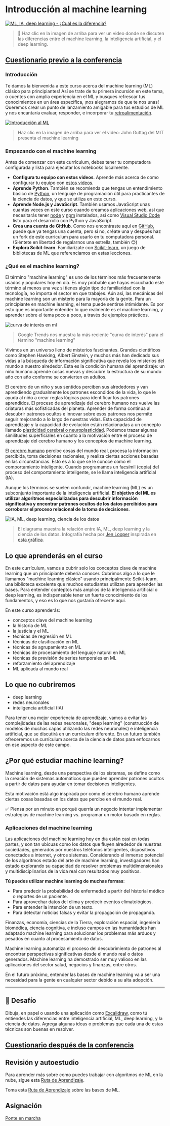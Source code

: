 # Introducción al machine learning

[![ML, IA, deep learning - ¿Cuál es la diferencia?](https://img.youtube.com/vi/lTd9RSxS9ZE/0.jpg)](https://youtu.be/lTd9RSxS9ZE "ML, IA, deep learning - ¿Cuál es la diferencia?")

> 🎥 Haz clic en la imagen de arriba para ver un video donde se discuten las diferencias entre el machine learning, la inteligencia artificial, y el deep learning.

## [Cuestionario previo a la conferencia](https://white-water-09ec41f0f.azurestaticapps.net/quiz/1/)

### Introducción

Te damos la bienvenida a este curso acerca del machine learning (ML) clásico para principiantes! Así se trate de tu primera incursión en este tema, o cuentes con amplia experiencia en el ML y busques refrescar tus conocimientos en un área específica, ¡nos alegramos de que te nos unas! Queremos crear un punto de lanzamiento amigable para tus estudios de ML y nos encantaría evaluar, responder, e incorporar tu [retroalimentación](https://github.com/microsoft/ML-For-Beginners/discussions).

[![Introducción al ML](https://img.youtube.com/vi/h0e2HAPTGF4/0.jpg)](https://youtu.be/h0e2HAPTGF4 "Introducción al ML")

> Haz clic en la imagen de arriba para ver el video: John Guttag del MIT presenta el machine learning

### Empezando con el machine learning

Antes de comenzar con este currículum, debes tener tu computadora configurada y lista para ejecutar los notebooks localmente.

- **Configura tu equipo con estos videos**. Aprende más acerca de como configurar tu equipo con [estos videos](https://www.youtube.com/playlist?list=PLlrxD0HtieHhS8VzuMCfQD4uJ9yne1mE6).
- **Aprende Python**. También se recomienda que tengas un entendimiento básico de [Python](https://docs.microsoft.com/learn/paths/python-language/?WT.mc_id=academic-15963-cxa), un lenguaje de programación útil para practicantes de la ciencia de datos, y que se utiliza en este curso.
- **Aprende Node.js y JavaScript**. También usamos JavaScript unas cuantas veces en este curso cuando creamos aplicaciones web, así que necesitarás tener [node](https://nodejs.org) y [npm](https://www.npmjs.com/) instalados, así como [Visual Studio Code](https://code.visualstudio.com/) listo para el desarrollo con Python y JavaScript.
- **Crea una cuenta de GitHub**. Como nos encontraste aquí en [GitHub](https://github.com), puede que ya tengas una cuenta, pero si no, créate una y después haz un fork de este curriculum para usarlo en tu computadora personal. (Siéntete en libertad de regalarnos una estrella, también 😊)
- **Explora Scikit-learn**. Familiarízate con [Scikit-learn](https://scikit-learn.org/stable/user_guide.html), un juego de bibliotecas de ML que referenciamos en estas lecciones.

### ¿Qué es el machine learning?

El término "machine learning" es uno de los términos más frecuentemente usados y populares hoy en día. Es muy probable que hayas escuchado este término al menos una vez si tienes algún tipo de familiaridad con la tecnología, no importa el sector en que trabajes. Aún así, las mecánicas del machine learning son un misterio para la mayoría de la gente. Para un principiante en machine learning, el tema puede sentirse intimidante. Es por esto que es importante entender lo que realmente es el machine learning, y aprender sobre el tema poco a poco, a través de ejemplos prácticos.

![curva de interés en ml](../images/hype.png)

> Google Trends nos muestra la más reciente "curva de interés" para el término "machine learning"

Vivimos en un universo lleno de misterios fascinantes. Grandes científicos como Stephen Hawking, Albert Einstein, y muchos más han dedicado sus vidas a la búsqueda de información significativa que revela los misterios del mundo a nuestro alrededor. Esta es la condición humana del aprendizaje: un niño humano aprende cosas nuevas y descubre la estructura de su mundo año con año conforme se convierten en adultos.

El cerebro de un niño y sus sentidos perciben sus alrededores y van aprendiendo gradualmente los patrones escondidos de la vida, lo que le ayuda al niño a crear reglas lógicas para identificar los patrones aprendidos. El proceso de aprendizaje del cerebro humano nos vuelve las criaturas más sofisticadas del planeta. Aprender de forma continua al descubrir patrones ocultos e innovar sobre esos patrones nos permite seguir mejorando a lo largo de nuestras vidas. Esta capacidad de aprendizaje y la capacidad de evolución están relacionadas a un concepto llamado [plasticidad cerebral o neuroplasticidad](https://www.simplypsychology.org/brain-plasticity.html). Podemos trazar algunas similitudes superficiales en cuanto a la motivación entre el proceso de aprendizaje del cerebro humano y los conceptos de machine learning.

El [cerebro humano](https://www.livescience.com/29365-human-brain.html) percibe cosas del mundo real, procesa la información percibida, toma decisiones racionales, y realiza ciertas acciones basadas en las circunstancias. Esto es a lo que se le conoce como el comportamiento inteligente. Cuando programamos un facsímil (copia) del proceso del comportamiento inteligente, se le llama inteligencia artificial (IA).

Aunque los términos se suelen confundir, machine learning (ML) es un subconjunto importante de la inteligencia artificial. **El objetivo del ML es utilizar algoritmos especializados para descubrir información significativa y encontrar patrones ocultos de los datos percibidos para corroborar el proceso relacional de la toma de decisiones**.

![IA, ML, deep learning, ciencia de los datos](../images/ai-ml-ds.png)

> El diagrama muestra la relación entre IA, ML, deep learning y la ciencia de los datos. Infografía hecha por [Jen Looper](https://twitter.com/jenlooper) inspirada en [esta gráfica](https://softwareengineering.stackexchange.com/questions/366996/distinction-between-ai-ml-neural-networks-deep-learning-and-data-mining).

## Lo que aprenderás en el curso

En este currículum, vamos a cubrir solo los conceptos clave de machine learning que un principiante debería conocer. Cubrimos algo a lo que le llamamos "machine learning clásico" usando principalmente Scikit-learn, una biblioteca excelente que muchos estudiantes utilizan para aprender las bases. Para entender conteptos más amplios de la inteligencia artificial o deep learning, es indispensable tener un fuerte conocimiento de los fundamentos, y eso es lo que nos gustaría ofrecerte aquí.

En este curso aprenderás:

- conceptos clave del machine learning
- la historia de ML
- la justicia y el ML
- técnicas de regresión en ML
- técnicas de clasificación en ML
- técnicas de agrupamiento en ML
- técnicas de procesamiento del lenguaje natural en ML
- técnicas de previsión de series temporales en ML
- reforzamiento del aprendizaje
- ML aplicada al mundo real

## Lo que no cubriremos

- deep learning
- redes neuronales
- inteligencia artificial (IA)

Para tener una mejor experiencia de aprendizaje, vamos a evitar las complejidades de las redes neuronales, "deep learning" (construcción de modelos de muchas capas utilizando las redes neuronales) e inteligencia artificial, que se discutirá en un currículum diferente. En un futuro también ofreceremos un currículum acerca de la ciencia de datos para enfocarnos en ese aspecto de este campo.

## ¿Por qué estudiar machine learning?

Machine learning, desde una perspectiva de los sistemas, se define como la creación de sistemas automáticos que pueden aprender patrones ocultos a partir de datos para ayudar en tomar decisiones inteligentes.

Esta motivación está algo inspirada por como el cerebro humano aprende ciertas cosas basadas en los datos que percibe en el mundo real.

✅ Piensa por un minuto en porqué querría un negocio intentar implementar estrategias de machine learning vs. programar un motor basado en reglas.

### Aplicaciones del machine learning

Las aplicaciones del machine learning hoy en día están casi en todas partes, y son tan ubicuas como los datos que fluyen alrededor de nuestras sociedades, generados por nuestros teléfonos inteligentes, dispositivos conectados a internet, y otros sistemas. Considerando el inmenso potencial de los algoritmos estado del arte de machine learning, investigadores han estado explorando su capacidad de resolver problemas multidimensionales y multidisciplinarios de la vida real con resultados muy positivos.

**Tú puedes utilizar machine learning de muchas formas**:

- Para predecir la probabilidad de enfermedad a partir del historial médico o reportes de un paciente.
- Para aprovechar datos del clima y predecir eventos climatológicos.
- Para entender la intención de un texto.
- Para detectar noticias falsas y evitar la propagación de propaganda.

Finanzas, economía, ciencias de la Tierra, exploración espacial, ingeniería biomédica, ciencia cognitiva, e incluso campos en las humanidades han adaptado machine learning para solucionar los problemas más arduos y pesados en cuanto al procesamiento de datos.

Machine learning automatiza el proceso del descubrimiento de patrones al encontrar perspectivas significativas desde el mundo real o datos generados. Machine learning ha demostrado ser muy valioso en las aplicaciones del sector salud, negocios y finanzas, entre otros.

En el futuro próximo, entender las bases de machine learning va a ser una necesidad para la gente en cualquier sector debido a su alta adopción.

---

## 🚀 Desafío

Dibuja, en papel o usando una aplicación como [Excalidraw](https://excalidraw.com/), como tú entiendes las diferencias entre inteligencia artificial, ML, deep learning, y la ciencia de datos. Agrega algunas ideas o problemas que cada una de estas técnicas son buenas en resolver.

## [Cuestionario después de la conferencia](https://white-water-09ec41f0f.azurestaticapps.net/quiz/2/)

## Revisión y autoestudio

Para aprender más sobre como puedes trabajar con algoritmos de ML en la nube, sigue esta [Ruta de Aprendizaje](https://docs.microsoft.com/learn/paths/create-no-code-predictive-models-azure-machine-learning/?WT.mc_id=academic-15963-cxa).

Toma esta [Ruta de Aprendizaje](https://docs.microsoft.com/learn/modules/introduction-to-machine-learning/?WT.mc_id=academic-15963-cxa) sobre las bases de ML.

## Asignación

[Ponte en marcha](assignment.md)
